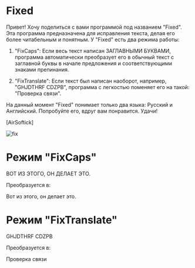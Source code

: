 # Fixed

Привет! Хочу поделиться с вами программой под названием "Fixed". Эта программа предназначена для исправления текста, делая его более читабельным и понятным. У "Fixed" есть два режима работы:

1. "FixCaps": Если весь текст написан ЗАГЛАВНЫМИ БУКВАМИ, программа автоматически преобразует его в обычный текст с заглавной буквы в начале предложения и соответствующими знаками препинания.

2. "FixTranslate": Если текст был написан наоборот, например, "GHJDTHRF CDZPB", программа с легкостью поменяет его на такой: "Проверка связи".

На данный момент "Fixed" понимает только два языка: Русский и Английский. Попробуйте его, вдруг вам понравится. Удачи!

[AirSoftick]

![fix](https://github.com/AirSoftick/Fixed/assets/141844045/41c8c0de-67bc-418e-8c5c-e19db9969b08)

# Режим "FixCaps"

ВОТ ИЗ ЭТОГО, ОН ДЕЛАЕТ ЭТО.

Преобразуется в:

Вот из этого, он делает это.

# Режим "FixTranslate"

GHJDTHRF CDZPB

Преобразуется в:

Проверка связи
